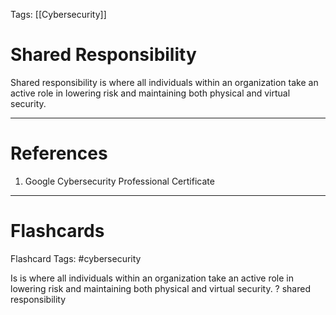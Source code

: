Tags: [[Cybersecurity]]
# Shared Responsibility

Shared responsibility is where all individuals within an organization take an active role in lowering risk and maintaining both physical and virtual security.

---
# References

1. Google Cybersecurity Professional Certificate

---
# Flashcards

Flashcard Tags: #cybersecurity 

Is is where all individuals within an organization take an active role in lowering risk and maintaining both physical and virtual security.
?
shared responsibility
<!--SR:!2024-05-11,12,270-->